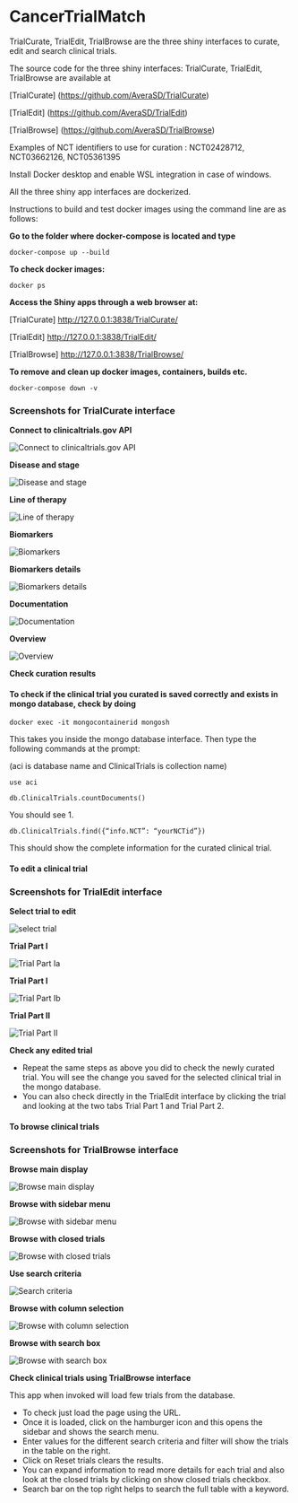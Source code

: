 # CancerTrialMatch
TrialCurate, TrialEdit, TrialBrowse are the three shiny interfaces to curate, edit and search clinical trials. 

The source code for the three shiny interfaces: TrialCurate, TrialEdit, TrialBrowse are available at

[TrialCurate] (https://github.com/AveraSD/TrialCurate)

[TrialEdit] (https://github.com/AveraSD/TrialEdit)

[TrialBrowse] (https://github.com/AveraSD/TrialBrowse)

Examples of NCT identifiers to use for curation : NCT02428712, NCT03662126, NCT05361395 

Install Docker desktop and enable WSL integration in case of windows.

All the three shiny app interfaces are dockerized. 

Instructions to build and test docker images using the command line are as follows:

**Go to the folder where docker-compose is located and type**

```docker-compose up --build```

**To check docker images:**

```docker ps```

**Access the Shiny apps through a web browser at:**

[TrialCurate] http://127.0.0.1:3838/TrialCurate/

[TrialEdit] http://127.0.0.1:3838/TrialEdit/

[TrialBrowse] http://127.0.0.1:3838/TrialBrowse/


**To remove and clean up docker images, containers, builds etc.**

```docker-compose down -v```

### Screenshots for TrialCurate interface ###

**Connect to clinicaltrials.gov API**

![Connect to clinicaltrials.gov API](images/curate01.png)

**Disease and stage**

![Disease and stage](images/curate03.png)

**Line of therapy**

![Line of therapy](images/curate04.png)

**Biomarkers**

![Biomarkers](images/curate05.png)

**Biomarkers details**

![Biomarkers details](images/curate06.png)

**Documentation**

![Documentation](images/curate07.png)

**Overview**

![Overview](images/curate08.png)


**Check curation results**

#### To check if the clinical trial you curated is saved correctly and exists in mongo database, check by doing #### 

```docker exec -it mongocontainerid mongosh```

This takes you inside the mongo database interface. Then type the following commands at the prompt:

(aci is database name and ClinicalTrials is collection name)

```use aci```

```db.ClinicalTrials.countDocuments()```

You should see 1.

```db.ClinicalTrials.find({“info.NCT”: “yourNCTid”})```

This should show the complete information for the curated clinical trial. 

#### To edit a clinical trial ####

### Screenshots for TrialEdit interface ###

**Select trial to edit**

![select trial](images/edit01.png)

**Trial Part I**

![Trial Part Ia](images/edit03.png)

**Trial Part I**

![Trial Part Ib](images/edit04.png)

**Trial Part II**

![Trial Part II](images/edit05.png)

**Check any edited trial**

- Repeat the same steps as above you did to check the newly curated trial. You will see the change you saved for the selected clinical trial in the mongo database. 
- You can also check directly in the TrialEdit interface by clicking the trial and looking at the two tabs Trial Part 1 and Trial Part 2.

#### To browse clinical trials ####

### Screenshots for TrialBrowse interface ###

**Browse main display**

![Browse main display](images/browse01.png)

**Browse with sidebar menu**

![Browse with sidebar menu](images/browse02.png)

**Browse with closed trials**

![Browse with closed trials](images/browse03.png)

**Use search criteria**

![Search criteria](images/browse04.png)

**Browse with column selection**

![Browse with column selection](images/browse05.png)

**Browse with search box**

![Browse with search box](images/browse07.png)


**Check clinical trials using TrialBrowse interface**

This app when invoked will load few trials from the database. 

- To check just load the page using the URL. 
- Once it is loaded, click on the hamburger icon and this opens the sidebar and shows the search menu. 
- Enter values for the different search criteria and filter will show the trials in the table on the right.
- Click on Reset trials clears the results.
- You can expand information to read more details for each trial and also look at the closed trials by clicking on show closed trials checkbox.
- Search bar on the top right helps to search the full table with a keyword.

